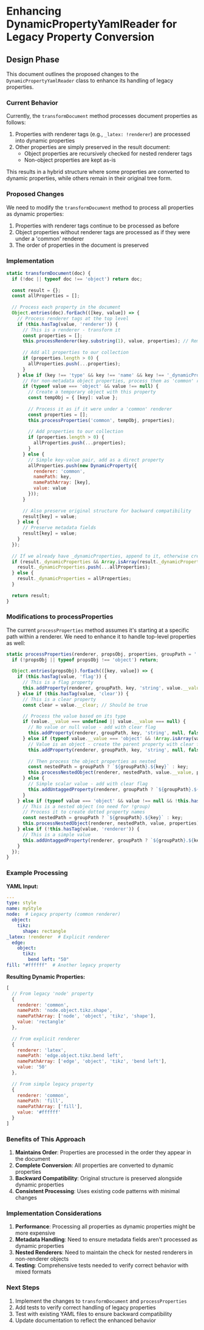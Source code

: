 # Enhancing DynamicPropertyYamlReader for Legacy Property Conversion

## Design Phase

This document outlines the proposed changes to the `DynamicPropertyYamlReader` class to enhance its handling of legacy properties.

### Current Behavior

Currently, the `transformDocument` method processes document properties as follows:

1. Properties with renderer tags (e.g., `_latex: !renderer`) are processed into dynamic properties
2. Other properties are simply preserved in the result document:
   - Object properties are recursively checked for nested renderer tags
   - Non-object properties are kept as-is

This results in a hybrid structure where some properties are converted to dynamic properties, while others remain in their original tree form.

### Proposed Changes

We need to modify the `transformDocument` method to process all properties as dynamic properties:

1. Properties with renderer tags continue to be processed as before
2. Object properties without renderer tags are processed as if they were under a 'common' renderer
3. The order of properties in the document is preserved

### Implementation

```javascript
static transformDocument(doc) {
  if (!doc || typeof doc !== 'object') return doc;
  
  const result = {};
  const allProperties = [];
  
  // Process each property in the document
  Object.entries(doc).forEach(([key, value]) => {
    // Process renderer tags at the top level
    if (this.hasTag(value, 'renderer')) {
      // This is a renderer - transform it
      const properties = [];
      this.processRenderer(key.substring(1), value, properties); // Remove leading underscore
      
      // Add all properties to our collection
      if (properties.length > 0) {
        allProperties.push(...properties);
      }
    } else if (key !== 'type' && key !== 'name' && key !== '_dynamicProperties') {
      // For non-metadata object properties, process them as 'common' renderer
      if (typeof value === 'object' && value !== null) {
        // Create a temporary object with this property
        const tempObj = { [key]: value };
        
        // Process it as if it were under a 'common' renderer
        const properties = [];
        this.processProperties('common', tempObj, properties);
        
        // Add properties to our collection
        if (properties.length > 0) {
          allProperties.push(...properties);
        }
      } else {
        // Simple key-value pair, add as a direct property
        allProperties.push(new DynamicProperty({
          renderer: 'common',
          namePath: key,
          namePathArray: [key],
          value: value
        }));
      }
      
      // Also preserve original structure for backward compatibility
      result[key] = value;
    } else {
      // Preserve metadata fields
      result[key] = value;
    }
  });
  
  // If we already have _dynamicProperties, append to it, otherwise create it
  if (result._dynamicProperties && Array.isArray(result._dynamicProperties)) {
    result._dynamicProperties.push(...allProperties);
  } else {
    result._dynamicProperties = allProperties;
  }
  
  return result;
}
```

### Modifications to processProperties

The current `processProperties` method assumes it's starting at a specific path within a renderer. We need to enhance it to handle top-level properties as well:

```javascript
static processProperties(renderer, propsObj, properties, groupPath = '') {
  if (!propsObj || typeof propsObj !== 'object') return;
  
  Object.entries(propsObj).forEach(([key, value]) => {
    if (this.hasTag(value, 'flag')) {
      // This is a flag property
      this.addProperty(renderer, groupPath, key, 'string', value.__value, true, properties);
    } else if (this.hasTag(value, 'clear')) {
      // This is a clear property
      const clear = value.__clear; // Should be true

      // Process the value based on its type
      if (value.__value === undefined || value.__value === null) {
        // No value or null value - add with clear flag
        this.addProperty(renderer, groupPath, key, 'string', null, false, properties, clear);
      } else if (typeof value.__value === 'object' && !Array.isArray(value.__value)) {
        // Value is an object - create the parent property with clear flag
        this.addProperty(renderer, groupPath, key, 'string', null, false, properties, clear);
        
        // Then process the object properties as nested
        const nestedPath = groupPath ? `${groupPath}.${key}` : key;
        this.processNestedObject(renderer, nestedPath, value.__value, properties);
      } else {
        // Simple scalar value - add with clear flag
        this.addUntaggedProperty(renderer, groupPath ? `${groupPath}.${key}` : key, value.__value, properties, clear);
      }
    } else if (typeof value === 'object' && value !== null && !this.hasTag(value, 'renderer')) {
      // This is a nested object (no need for !group)
      // Process it to create dotted property names
      const nestedPath = groupPath ? `${groupPath}.${key}` : key;
      this.processNestedObject(renderer, nestedPath, value, properties);
    } else if (!this.hasTag(value, 'renderer')) {
      // This is a simple value
      this.addUntaggedProperty(renderer, groupPath ? `${groupPath}.${key}` : key, value, properties);
    }
  });
}
```

### Example Processing

**YAML Input:**
```yaml
---
type: style
name: myStyle
node:  # Legacy property (common renderer)
  object:
    tikz:
      shape: rectangle
_latex: !renderer  # Explicit renderer
  edge:
    object:
      tikz:
        bend left: "50"
fill: "#ffffff"  # Another legacy property
```

**Resulting Dynamic Properties:**
```javascript
[
  // From legacy 'node' property
  {
    renderer: 'common',
    namePath: 'node.object.tikz.shape',
    namePathArray: ['node', 'object', 'tikz', 'shape'],
    value: 'rectangle'
  },
  
  // From explicit renderer
  {
    renderer: 'latex',
    namePath: 'edge.object.tikz.bend left',
    namePathArray: ['edge', 'object', 'tikz', 'bend left'],
    value: '50'
  },
  
  // From simple legacy property
  {
    renderer: 'common',
    namePath: 'fill',
    namePathArray: ['fill'],
    value: '#ffffff'
  }
]
```

### Benefits of This Approach

1. **Maintains Order**: Properties are processed in the order they appear in the document
2. **Complete Conversion**: All properties are converted to dynamic properties
3. **Backward Compatibility**: Original structure is preserved alongside dynamic properties
4. **Consistent Processing**: Uses existing code patterns with minimal changes

### Implementation Considerations

1. **Performance**: Processing all properties as dynamic properties might be more expensive
2. **Metadata Handling**: Need to ensure metadata fields aren't processed as dynamic properties
3. **Nested Renderers**: Need to maintain the check for nested renderers in non-renderer objects
4. **Testing**: Comprehensive tests needed to verify correct behavior with mixed formats

### Next Steps

1. Implement the changes to `transformDocument` and `processProperties`
2. Add tests to verify correct handling of legacy properties
3. Test with existing YAML files to ensure backward compatibility
4. Update documentation to reflect the enhanced behavior
